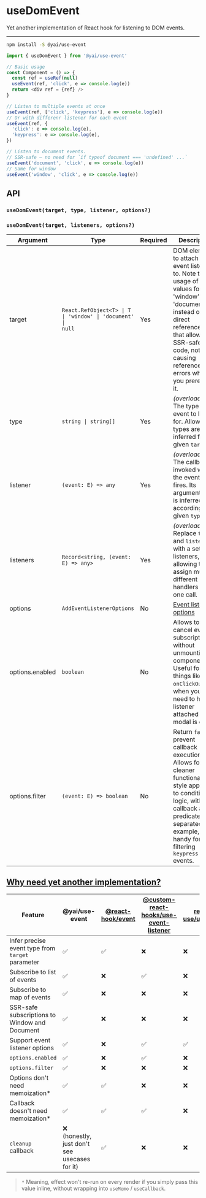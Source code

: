 # useDomEvent

Yet another implementation of React hook for listening to DOM events.

---
```sh
npm install -S @yai/use-event
```

```ts
import { useDomEvent } from '@yai/use-event'

// Basic usage
const Component = () => {
  const ref = useRef(null)
  useEvent(ref, 'click', e => console.log(e))
  return <div ref = {ref} />
}

// Listen to multiple events at once
useEvent(ref, ['click', 'keypress'], e => console.log(e))
// Or with differenr listener for each event
useEvent(ref, {
  'click': e => console.log(e),
  'keypress': e => console.log(e),
})

// Listen to document events.
// SSR-safe – no need for `if typeof document === 'undefined' ...`
useEvent('document', 'click', e => console.log(e))
// Same for window
useEvent('window', 'click', e => console.log(e))
```

## API

### `useDomEvent(target, type, listener, options?)`
### `useDomEvent(target, listeners, options?)`

| Argument        | Type                                                                                         | Required | Description                                                                                                                                                                                                                
|-----------------|----------------------------------------------------------------------------------------------|----------|----------------------------------------------------------------------------------------------------------------------------------------------------------------------------------------------------------------------------|
| target          | <code>React.RefObject&lt;T&gt; &#124; T &#124; 'window' &#124; 'document' &#124; null</code> | Yes      | DOM element to attach the event listener to. Note the usage of string values for 'window' and 'document' instead of direct references – that allows for SSR-safe code, not causing reference errors when you prerender it. 
| type            | <code>string &#124; string[]</code>                                                           | Yes      | _(overload 1)_ The type of event to listen for. Allowed types are inferred from given `target`.                                                                                                                            |
| listener        | `(event: E) => any`                                                                          | Yes      | _(overload 1)_ The callback invoked when the event type fires. Its argument type is inferred accordingly to given `type`.                                                                                                  |
| listeners       | `Record<string, (event: E) => any>`                                                          | Yes      | _(overload 2)_ Replace `type` and `listener` with a set of listeners, allowing to assign multiple different handlers with one call.                                  |
| options         | `AddEventListenerOptions`                                                                    | No       | [Event listener options](https://developer.mozilla.org/en-US/docs/Web/API/EventTarget/addEventListener#optionshttps://developer.mozilla.org/en-US/docs/Web/API/EventTarget/addEventListener#options)                       |
| options.enabled | `boolean`                                                                                    | No       | Allows to cancel event subscription without unmounting component. Useful for things like `onClickOutside`, when you only need to have listener attached when modal is open.                                                
| options.filter  | `(event: E) => boolean`                                                                      | No       | Return `false` to prevent callback execution. Allows for a cleaner functional-style approach to conditional logic, with callback and predicate separated. For example, handy for filtering `keypress` events.              

## [Why need yet another implementation?](https://xkcd.com/927/)

| Feature                                          | @yai/use-event                               | [@react-hook/event](https://github.com/jaredLunde/react-hook/blob/master/packages/event/README.md) | [@custom-react-hooks/use-event-listener](https://github.com/djkepa/custom-react-hooks/blob/main/packages/use-event-listener/README.md) | [react-use/useEvent](https://github.com/streamich/react-use/blob/master/docs/useEvent.md)
|--------------------------------------------------|----------------------------------------------| ----- | ----- | ----- |
| Infer precise event type from `target` parameter | ✅                                            | ✅ | ❌ | ❌ | 
| Subscribe to list of events                      | ✅                                            |❌ |✅ |❌ |
| Subscribe to map of events                       | ✅                                            |❌ |❌ |❌ |
| SSR-safe subscriptions to Window and Document    | ✅                                            |❌ |❌ |❌ |
| Support event listener options                   | ✅                                            | ❌|✅ |✅ | 
| `options.enabled`                                | ✅                                            |❌ |✅ |❌ |
| `options.filter`                                 | ✅                                            |❌ |❌ |❌ |
| Options don't need memoization*                  | ✅                                            |✅ | ❌| ❌|
| Callback doesn't need memoization*               | ✅                                            |✅ |✅ | ❌|
| `cleanup` callback                               | ❌ (honestly, just don't see usecases for it) |✅ |❌ |❌ |

> `*` Meaning, effect won't re-run on every render if you simply pass this value inline, without wrapping into `useMemo` / `useCallback`.
